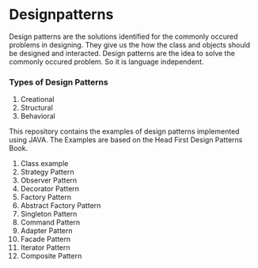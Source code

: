 # Designpatterns

Design patterns are the solutions identified for the commonly occured problems in designing.
They give us the how the class and objects should be designed and interacted.
Design patterns are the idea to solve the commonly occured problem. So it is language independent.

### Types of Design Patterns

1.  Creational
2.  Structural
3.  Behavioral

This repository contains the examples of design patterns implemented using JAVA.
The Examples are based on the Head First Design Patterns Book.

1.  Class example
2.  Strategy Pattern
3.  Observer Pattern
4.  Decorator Pattern
5.  Factory Pattern
6.  Abstract Factory Pattern
7.  Singleton Pattern
8.  Command Pattern
9.  Adapter Pattern
10. Facade Pattern
11. Iterator Pattern
12. Composite Pattern
